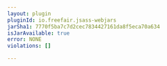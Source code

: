 ```yaml
---
layout: plugin
pluginId: io.freefair.jsass-webjars
jarSha1: 7770f5ba7c7d2cec7834427161da8f5eca70a634
isJarAvailable: true
error: NONE
violations: []

---
```

